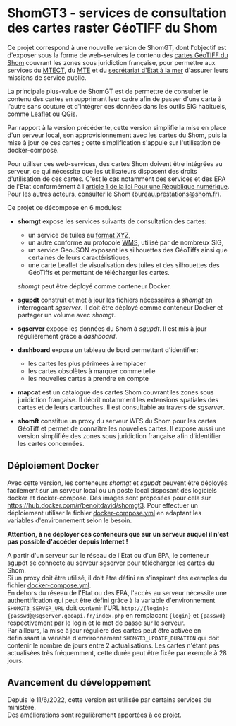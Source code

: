 # ShomGT3 - services de consultation des cartes raster GéoTIFF du Shom
Ce projet correspond à une nouvelle version de ShomGT, dont l'objectif est d'exposer sous la forme de web-services
le contenu des [cartes GéoTIFF du Shom](https://diffusion.shom.fr/loisirs/cartes-marines-geotiff.html)
couvrant les zones sous juridiction française, pour permettre aux services du [MTECT](http://www.ecologie.gouv.fr),
du [MTE](http://www.ecologie.gouv.fr/) et du [secrétariat d'Etat à la mer](https://mer.gouv.fr/)
d'assurer leurs missions de service public.

La principale plus-value de ShomGT est de permettre de consulter le contenu des cartes en supprimant leur cadre
afin de passer d'une carte à l'autre sans couture et d'intégrer ces données dans les outils SIG habituels,
comme [Leaflet](https://leafletjs.com/) ou [QGis](https://www.qgis.org/).

Par rapport à la version précédente, cette version simplifie la mise en place d'un serveur local, son approvisionnement avec
les cartes du Shom, puis la mise à jour de ces cartes ;
cette simplification s'appuie sur l'utilisation de docker-compose.

Pour utiliser ces web-services, des cartes Shom doivent être intégrées au serveur, ce qui nécessite que les utilisateurs disposent des droits d'utilisation de ces cartes. C'est le cas notamment des services et des EPA de l'Etat conformément à l'[article 1 de la loi Pour une République numérique](https://www.legifrance.gouv.fr/eli/loi/2016/10/7/2016-1321/jo/texte).
Pour les autres acteurs, consulter le Shom (bureau.prestations@shom.fr).

Ce projet ce décompose en 6 modules:

  - **shomgt** expose les services suivants de consultation des cartes:
    - un service de tuiles au [format XYZ](https://en.wikipedia.org/wiki/Tiled_web_map), 
    - un autre conforme au protocole [WMS](https://www.ogc.org/standards/wms), utilisé par de nombreux SIG,
    - un service GeoJSON exposant les silhouettes des GéoTiffs ainsi que certaines de leurs caractéristiques,
    - une carte Leaflet de visualisation des tuiles et des silhouettes des GéoTiffs et permettant de télécharger les cartes.
    
    *shomgt* peut être déployé comme conteneur Docker.
    
  - **sgupdt** construit et met à jour les fichiers nécessaires à *shomgt* en interrogeant *sgserver*. 
    Il doit être déployé comme conteneur Docker et partager un volume avec *shomgt*.
    
  - **sgserver** expose les données du Shom à *sgupdt*. Il est mis à jour régulièrement grâce à *dashboard*.
  
  - **dashboard** expose un tableau de bord permettant d'identifier:
    - les cartes les plus périmées à remplacer
    - les cartes obsolètes à marquer comme telle
    - les nouvelles cartes à prendre en compte

  - **mapcat** est un catalogue des cartes Shom couvrant les zones sous juridiction française. Il décrit notamment
    les extensions spatiales des cartes et de leurs cartouches.
    Il est consultable au travers de *sgserver*.
  
  - **shomft** constitue un proxy du serveur WFS du Shom pour les cartes GéoTiff et permet de connaître les nouvelles cartes.
    Il expose aussi une version simplifiée des zones sous juridiction française afin d'identifier les cartes concernées.
  
## Déploiement Docker
Avec cette version, les conteneurs *shomgt* et *sgupdt* peuvent être déployés facilement sur un serveur local
ou un poste local disposant des logiciels docker et docker-compose.
Des images sont proposées pour cela sur https://hub.docker.com/r/benoitdavid/shomgt3.
Pour effectuer un déploiement utiliser le fichier [docker-compose.yml](docker-compose.yml)
en adaptant les variables d'environnement selon le besoin.

**Attention, à ne déployer ces conteneurs que sur un serveur auquel il n'est pas possible d'accéder depuis Internet !**

A partir d'un serveur sur le réseau de l'Etat ou d'un EPA,
le conteneur sgupdt se connecte au serveur sgserver pour télécharger les cartes du Shom.  
Si un proxy doit être utilisé, il doit être défini en s'inspirant des exemples
du fichier [docker-compose.yml](docker-compose.yml).  
En dehors du réseau de l'Etat ou des EPA, l'accès au serveur nécessite une authentification qui peut être défini grâce
à la variable d'environnement `SHOMGT3_SERVER_URL` doit contenir l'URL `http://{login}:{passwd}@sgserver.geoapi.fr/index.php`
en remplacant `{login}` et `{passwd}` respectivement par le login et le mot de passe sur le serveur.  
Par ailleurs, la mise à jour régulière des cartes peut être activée en définissant la variable d'environnement
`SHOMGT3_UPDATE_DURATION` qui doit contenir le nombre de jours entre 2 actualisations.
Les cartes n'étant pas actualisées très fréquemment, cette durée peut être fixée par exemple à 28 jours.

## Avancement du développement
Depuis le 11/6/2022, cette version est utilisée par certains services du ministère.  
Des améliorations sont régulièrement apportées à ce projet.


